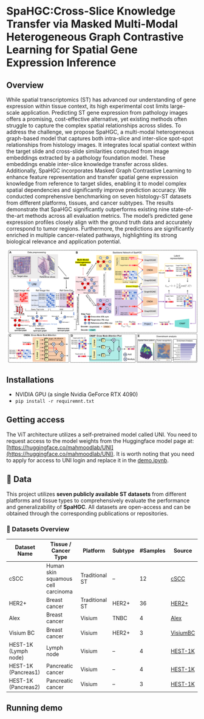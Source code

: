 # SpaHGC:Cross-Slice Knowledge Transfer via Masked Multi-Modal Heterogeneous Graph Contrastive Learning for Spatial Gene Expression Inference
## Overview
While spatial transcriptomics (ST) has advanced our understanding of gene expression within tissue context, its high experimental cost limits large-scale application. Predicting ST gene expression from pathology images offers a promising, cost-effective alternative, yet existing methods often struggle to capture the complex spatial relationships across slides. 
To address the challenge, we propose SpaHGC, a multi-modal heterogeneous graph-based model that captures both intra-slice and inter-slice spot-spot relationships from histology images. 
It integrates local spatial context within the target slide and cross-slide similarities computed from image embeddings extracted by a pathology foundation model. 
These embeddings enable inter-slice knowledge transfer across slides. Additionally, SpaHGC incorporates Masked Graph Contrastive Learning to enhance feature representation and transfer spatial gene expression knowledge from reference to target slides, enabling it to model complex spatial dependencies and significantly improve prediction accuracy.
We conducted comprehensive benchmarking on seven histology-ST datasets from different platforms, tissues, and cancer subtypes. The results demonstrate that SpaHGC significantly outperforms existing nine state-of-the-art methods across all evaluation metrics. The model’s predicted gene expression profiles closely align with the ground truth data and accurately correspond to tumor regions. Furthermore, the predictions are significantly enriched in multiple cancer-related pathways, highlighting its strong biological relevance and application potential.

![Overview.png](Overview.png)

## Installations
- NVIDIA GPU (a single Nvidia GeForce RTX 4090)
- `pip install -r requiremnt.txt`

## Getting access
The ViT architecture utilizes a self-pretrained model called UNI. You need to request access to the model weights from the Huggingface model page at:[https://huggingface.co/mahmoodlab/UNI](https://huggingface.co/mahmoodlab/UNI). It is worth noting that you need to apply for access to UNI login and replace it in the [demo.ipynb](demo.ipynb).

## 📁 Data
This project utilizes **seven publicly available ST datasets** from different platforms and tissue types to comprehensively evaluate the performance and generalizability of **SpaHGC**. All datasets are open-access and can be obtained through the corresponding publications or repositories.

### 🔬 Datasets Overview

| Dataset Name   | Tissue / Cancer Type                  | Platform       | Subtype     | #Samples | Source      |
|----------------|----------------------------------------|----------------|-------------|----------|-------------|
| cSCC           | Human skin squamous cell carcinoma     | Traditional ST | –           | 12       | [cSCC](https://www.ncbi.nlm.nih.gov/geo/query/acc.cgi?acc=GSE144240)    |
| HER2+          | Breast cancer                          | Traditional ST | HER2+       | 36       | [HER2+](https://github.com/almaan/her2st/)   |
| Alex           | Breast cancer                          | Visium         | TNBC        | 4        | [Alex](https://doi.org/10.48610/4fb74a9)    |
| Visium BC      | Breast cancer                          | Visium         | HER2+       | 3        | [VisiumBC](https://doi.org/10.48610/4fb74a9)|
| HEST-1K (Lymph node)   | Lymph node                             | Visium         | –           | 4        | [HEST-1K](https://github.com/mahmoodlab/hest)  |
| HEST-1K (Pancreas1)      | Pancreatic cancer                      | Visium         | –           | 4        | [HEST-1K](https://github.com/mahmoodlab/hest)  |
| HEST-1K (Pancreas2)      | Pancreatic cancer                      | Visium         | –           | 3        | [HEST-1K](https://github.com/mahmoodlab/hest)  |


## Running demo




